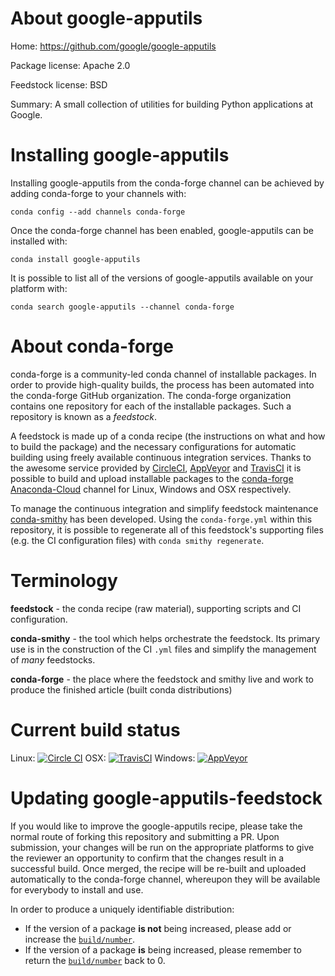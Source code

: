 About google-apputils
=====================

Home: https://github.com/google/google-apputils

Package license: Apache 2.0

Feedstock license: BSD

Summary: A small collection of utilities for building Python applications at Google.



Installing google-apputils
==========================

Installing google-apputils from the conda-forge channel can be achieved by adding conda-forge to your channels with:

```
conda config --add channels conda-forge
```

Once the conda-forge channel has been enabled, google-apputils can be installed with:

```
conda install google-apputils
```

It is possible to list all of the versions of google-apputils available on your platform with:

```
conda search google-apputils --channel conda-forge
```


About conda-forge
=================

conda-forge is a community-led conda channel of installable packages.
In order to provide high-quality builds, the process has been automated into the
conda-forge GitHub organization. The conda-forge organization contains one repository 
for each of the installable packages. Such a repository is known as a *feedstock*.

A feedstock is made up of a conda recipe (the instructions on what and how to build
the package) and the necessary configurations for automatic building using freely
available continuous integration services. Thanks to the awesome service provided by
[CircleCI](https://circleci.com/), [AppVeyor](http://www.appveyor.com/)
and [TravisCI](https://travis-ci.org/) it is possible to build and upload installable
packages to the [conda-forge](https://anaconda.org/conda-forge)
[Anaconda-Cloud](http://docs.anaconda.org/) channel for Linux, Windows and OSX respectively.

To manage the continuous integration and simplify feedstock maintenance
[conda-smithy](http://github.com/conda-forge/conda-smithy) has been developed.
Using the ``conda-forge.yml`` within this repository, it is possible to regenerate all of
this feedstock's supporting files (e.g. the CI configuration files) with ``conda smithy regenerate``.


Terminology
===========

**feedstock** - the conda recipe (raw material), supporting scripts and CI configuration.

**conda-smithy** - the tool which helps orchestrate the feedstock.
                   Its primary use is in the construction of the CI ``.yml`` files
                   and simplify the management of *many* feedstocks.

**conda-forge** - the place where the feedstock and smithy live and work to
                  produce the finished article (built conda distributions)

Current build status
====================
Linux: [![Circle CI](https://circleci.com/gh/conda-forge/google-apputils-feedstock.svg?style=svg)](https://circleci.com/gh/conda-forge/google-apputils-feedstock)
OSX: [![TravisCI](https://travis-ci.org/conda-forge/google-apputils-feedstock.svg?branch=master)](https://travis-ci.org/conda-forge/google-apputils-feedstock) 
Windows: [![AppVeyor](https://ci.appveyor.com/api/projects/status/github/conda-forge/google-apputils-feedstock?svg=True)](https://ci.appveyor.com/project/conda-forge/google-apputils-feedstock/branch/master)


Updating google-apputils-feedstock
==================================

If you would like to improve the google-apputils recipe, please take the normal
route of forking this repository and submitting a PR. Upon submission, your changes will
be run on the appropriate platforms to give the reviewer an opportunity to confirm that the
changes result in a successful build. Once merged, the recipe will be re-built and uploaded
automatically to the conda-forge channel, whereupon they will be available for everybody to
install and use.

In order to produce a uniquely identifiable distribution:
 * If the version of a package **is not** being increased, please add or increase
   the [``build/number``](http://conda.pydata.org/docs/building/meta-yaml.html#build-number-and-string). 
 * If the version of a package **is** being increased, please remember to return
   the [``build/number``](http://conda.pydata.org/docs/building/meta-yaml.html#build-number-and-string)
   back to 0.
